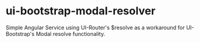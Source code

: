 # ui-bootstrap-modal-resolver
Simple Angular Service using UI-Router's $resolve as a workaround for UI-Bootstrap's Modal resolve functionality.

